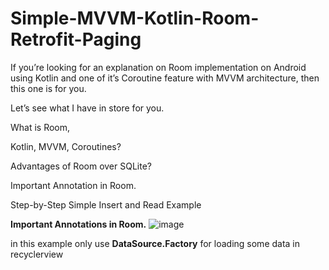 # Simple-MVVM-Kotlin-Room-Retrofit-Paging
If you’re looking for an explanation on Room implementation on Android using Kotlin and one of it’s Coroutine feature with MVVM architecture, then this one is for you.

Let’s see what I have in store for you.

What is Room,

Kotlin, MVVM, Coroutines?

Advantages of Room over SQLite?

Important Annotation in Room.

Step-by-Step Simple Insert and Read Example




**Important Annotations in Room.**
![image](https://user-images.githubusercontent.com/8407230/114168671-358f1380-994e-11eb-939a-ea0f15ca8b18.png)


in this example only use **DataSource.Factory** for loading some data in recyclerview 
